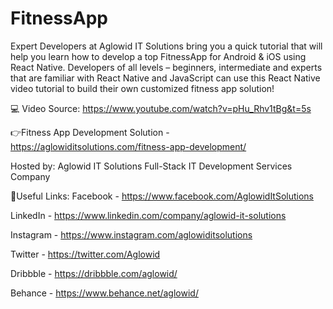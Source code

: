 # FitnessApp

Expert Developers at Aglowid IT Solutions bring you a quick tutorial that will help you learn how to develop a top FitnessApp for Android & iOS using React Native. Developers of all levels – beginners, intermediate and experts that are familiar with React Native and JavaScript can use this React Native video tutorial to build their own customized fitness app solution! 

💻 Video Source: https://www.youtube.com/watch?v=pHu_Rhv1tBg&t=5s

👉Fitness App Development Solution - https://aglowiditsolutions.com/fitness-app-development/

Hosted by:
Aglowid IT Solutions
Full-Stack IT Development Services Company

🔗Useful Links:
Facebook - https://www.facebook.com/AglowidItSolutions

LinkedIn - https://www.linkedin.com/company/aglowid-it-solutions

Instagram - https://www.instagram.com/aglowiditsolutions

Twitter - https://twitter.com/Aglowid

Dribbble - https://dribbble.com/aglowid/

Behance - https://www.behance.net/aglowid/
